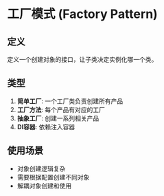# 工厂模式 (Factory Pattern)

## 定义
定义一个创建对象的接口，让子类决定实例化哪一个类。

## 类型
1. **简单工厂**: 一个工厂类负责创建所有产品
2. **工厂方法**: 每个产品有对应的工厂
3. **抽象工厂**: 创建一系列相关产品
4. **DI容器**: 依赖注入容器

## 使用场景
- 对象创建逻辑复杂
- 需要根据配置创建不同对象
- 解耦对象创建和使用